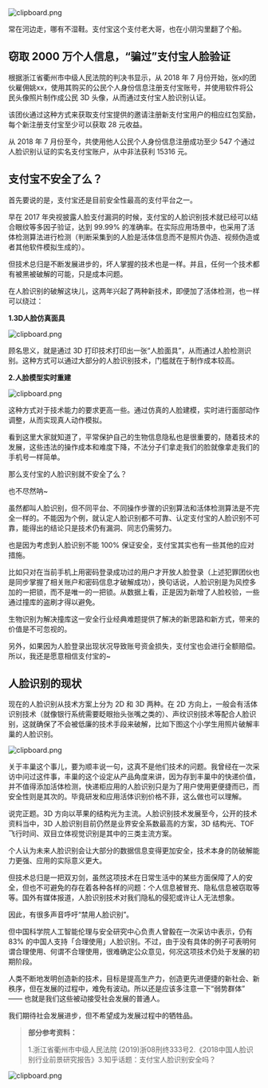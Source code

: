 

<img referrerpolicy="no-referrer" data-src="/img/bVbDpkP" src="https://cdn.segmentfault.com/v-5e154194/global/img/squares.svg" alt="clipboard.png" title="clipboard.png">

常在河边走，哪有不湿鞋。支付宝这个支付老大哥，也在小阴沟里翻了个船。

## 窃取 2000 万个人信息，“骗过”支付宝人脸验证

根据浙江省衢州市中级人民法院的判决书显示，从 2018 年 7 月份开始，张x的团伙雇佣姚xx，使用其购买的公民个人身份信息注册支付宝账号，并使用软件将公民头像照片制作成公民 3D 头像，从而通过支付宝人脸识别认证。

该团伙通过这种方式来获取支付宝提供的邀请注册新支付宝用户的相应红包奖励，每个新注册支付宝至少可以获取 28 元收益。

从 2018 年 7 月份至今，共使用他人公民个人身份信息注册成功至少 547 个通过人脸识别认证的实名支付宝账户，从中非法获利 15316 元。

## 支付宝不安全了么？

首先要说的是，支付宝还是目前安全性最高的支付平台之一。

早在 2017 年央视披露人脸支付漏洞的时候，支付宝的人脸识别技术就已经可以结合眼纹等多因子验证，达到 99.99% 的准确率。在实际应用场景中，也采用了活体检测算法进行检测（判断采集到的人脸是活体信息而不是照片伪造、视频伪造或者其他软件模拟生成的）。

但技术总归是不断发展进步的，坏人掌握的技术也是一样。并且，任何一个技术都有被黑被破解的可能，只是成本问题。

在人脸识别的破解这块儿，这两年兴起了两种新技术，即便加了活体检测，也一样可以绕过：

**1.3D人脸仿真面具**

<img referrerpolicy="no-referrer" data-src="/img/bVbDpli" src="https://cdn.segmentfault.com/v-5e154194/global/img/squares.svg" alt="clipboard.png" title="clipboard.png">

顾名思义，就是通过 3D 打印技术打印出一张“人脸面具”，从而通过人脸检测识别。这种方式可以通过大部分的人脸识别技术，门槛就在于制作成本较高。

**2.人脸模型实时重建**

<img referrerpolicy="no-referrer" data-src="/img/bVbDplj" src="https://cdn.segmentfault.com/v-5e154194/global/img/squares.svg" alt="clipboard.png" title="clipboard.png">

这种方式对于技术能力的要求更高一些。通过仿真的人脸建模，实时进行面部动作调整，从而实现真人动作模拟。

看到这里大家就知道了，平常保护自己的生物信息隐私也是很重要的，随着技术的发展，这些违法的操作成本和难度下降，不法分子们拿走我们的脸就像拿走我们的手机号一样简单。

那么支付宝的人脸识别就不安全了么？

也不尽然呐~

虽然都叫人脸识别，但不同平台、不同操作步骤的识别算法和活体检测算法是不完全一样的。不能因为个例，就认定人脸识别都不可靠、认定支付宝的人脸识别不可靠，能得出的结论只是技术仍有漏洞、同志仍需努力。

也是因为考虑到人脸识别不能 100% 保证安全，支付宝其实也有一些其他的应对措施。

比如只对在当前手机上用密码登录成功过的用户才开放人脸登录（上述犯罪团伙也是同步掌握了相关账户和密码信息才破解成功），换句话说，人脸识别是为风控多加的一把锁，而不是唯一的一把锁。从数据上看，正是因为新增了人脸校验，一些通过撞库的盗刷才得以避免。

生物识别为解决撞库这一安全行业经典难题提供了解决的新思路和新方式，带来的价值是不可忽视的。

另外，如果因为人脸登录出现状况导致账号资金损失，支付宝也会进行全额赔偿。所以，我还是愿意相信支付宝的~

## 人脸识别的现状

现在的人脸识别从技术方案上分为 2D 和 3D 两种。在 2D 方向上，一般会有活体识别技术（就像银行系统需要眨眼抬头张嘴之类的）、声纹识别技术等配合人脸识别，这就确保了不会被低廉的技术手段来破解，比如下图这个小学生用照片破解丰巢的人脸识别。

<img referrerpolicy="no-referrer" data-src="/img/bVbDplk" src="https://cdn.segmentfault.com/v-5e154194/global/img/squares.svg" alt="clipboard.png" title="clipboard.png">

关于丰巢这个事儿，要为顺丰说一句，这真不是他们技术的问题。我曾经在一次采访中问过这件事，丰巢的这个设定从产品角度来讲，因为存到丰巢中的快递价值，并不值得添加活体检测，快递柜应用的人脸识别只是为了用户使用更便捷而已，而安全性则是其次的。毕竟研发和应用活体识别价格不菲，这么做也可以理解。

说完正题。3D 方向以苹果的结构光为主流。人脸识别技术发展至今，公开的技术资料当中，3D 人脸识别目前仍然是业界安全系数最高的方案，3D 结构光、TOF 飞行时间、双目立体视觉识别是其中的三类主流方案。

个人认为未来人脸识别会让大部分的数据信息变得更加安全，技术本身的防破解能力更强、应用的实际意义更大。

但技术总归是一把双刃剑，虽然这项技术在日常生活中的某些方面保障了人的安全，但也不可避免的存在着各种各样的问题：个人信息被冒充、隐私信息被窃取等等。国外有媒体报道，人脸识别技术对我们隐私的侵犯或许让人无法想象。

因此，有很多声音呼吁“禁用人脸识别”。

但中国科学院人工智能伦理与安全研究中心负责人曾毅在一次采访中表示，仍有 83% 的中国人支持「合理使用」人脸识别。不过，由于没有具体的例子可表明何谓合理使用、何谓不合理使用，很难确定公众意见，何况这项技术仍处于发展的初期阶段。

人类不断地发明创造新的技术，目标是提高生产力，创造更先进便捷的新社会、新秩序，但在发展的过程中，难免有波动。所以还是应该多注意一下“弱势群体” —— 也就是我们这些被动接受社会发展的普通人。

我们期待社会发展进步，但不希望成为发展过程中的牺牲品。

>**部分参考资料：**
>
>1.浙江省衢州市中级人民法院 (2019)浙08刑终333号2.《2018中国人脸识别行业前景研究报告》3.知乎话题：支付宝人脸识别安全吗？

<img referrerpolicy="no-referrer" data-src="/img/bVbDfMG" src="https://cdn.segmentfault.com/v-5e154194/global/img/squares.svg" alt="clipboard.png" title="clipboard.png">
